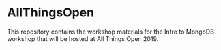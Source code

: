 # AllThingsOpen

This repository contains the workshop materials for the Intro to MongoDB workshop that will be hosted at All Things Open 2019.
